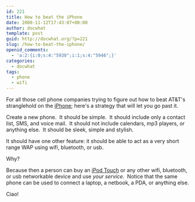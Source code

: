 ```yaml
---
id: 221
title: How to beat the iPhone
date: 2008-11-12T17:43:07+00:00
author: docwhat
template: post
guid: http://docwhat.org/?p=221
slug: /how-to-beat-the-iphone/
openid_comments:
  - 'a:2:{i:0;s:4:"5938";i:1;s:4:"5946";}'
categories:
  - docwhat
tags:
  - phone
  - wifi
---
```

For all those cell phone companies trying to figure out how to beat AT&amp;T's stranglehold on the <a href="http://en.wikipedia.org/wiki/IPhone">iPhone</a>; here's a strategy that will let you go past it.

Create a new phone.  It should be simple.  It should include only a contact list, SMS, and voice mail.  It should not include calendars, mp3 players, or anything else.  It should be sleek, simple and stylish.

It should have one other feature: it should be able to act as a very short range WAP using wifi, bluetooth, or usb.

Why?

Because then a person can buy an <a href="http://en.wikipedia.org/wiki/IPod_touch">iPod Touch</a> or any other wifi, bluetooth, or usb networkable device and use <em>your service</em>.  Notice that the same phone can be used to connect a laptop, a netbook, a PDA, or anything else.

Ciao!